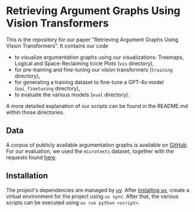 # Retrieving Argument Graphs Using Vision Transformers
This is the repository for our paper "Retrieving Argument Graphs Using Vision Transformers".
It contains our code
- to visualize argumentation graphs using our visualizations: Treemaps, Logical and Space-Reclaiming Icicle Plots (`vis` directory),
- for pre-training and fine-tuning our vision transformers (`training` directory),
- for generating a training dataset to fine-tune a GPT-4o model (`oai_finetuning` directory),
- to evaluate the various models (`eval` directory).

A more detailed explanation of our scripts can be found in the README.md within those directories.


## Data
A corpus of publicly available argumentation graphs is available on [GitHub](https://github.com/recap-utr/arguebase-public). For our evaluation, we used the `microtexts` dataset, together with the requests found [here](https://github.com/recap-utr/arguelauncher).


## Installation
The project's dependencies are managed by [uv](https://docs.astral.sh/uv/). After [installing uv](https://docs.astral.sh/uv/#installation), create a virtual environment for the project using `uv sync`. After that, the various scripts can be executed using `uv run python <script>`.
